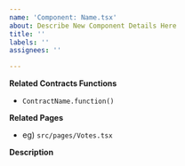```yaml
---
name: 'Component: Name.tsx'
about: Describe New Component Details Here
title: ''
labels: ''
assignees: ''

---
```


**Related Contracts Functions**
- `ContractName.function()`

**Related Pages**
- eg) `src/pages/Votes.tsx`

**Description**
